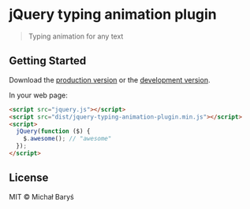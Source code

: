 # jQuery typing animation plugin

> Typing animation for any text


## Getting Started

Download the [production version][min] or the [development version][max].

[min]: https://raw.githubusercontent.com/michaelbarys/jquery-jquery-typing-animation-plugin/master/dist/jquery.jquery-typing-animation-plugin.min.js
[max]: https://raw.githubusercontent.com/michaelbarys/jquery-jquery-typing-animation-plugin/master/dist/jquery.jquery-typing-animation-plugin.js

In your web page:

```html
<script src="jquery.js"></script>
<script src="dist/jquery-typing-animation-plugin.min.js"></script>
<script>
  jQuery(function ($) {
    $.awesome(); // "awesome"
  });
</script>
```


## License

MIT © Michał Baryś
